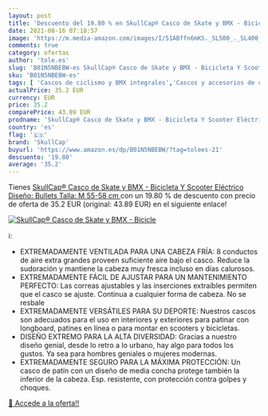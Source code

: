 ```yaml
---
layout: post
title: 'Descuento del 19.80 % en SkullCap® Casco de Skate y BMX - Bicicle'
date: 2021-08-16 07:18:57
image: 'https://m.media-amazon.com/images/I/51ABffn6mKS._SL500_._SL400_.jpg'
comments: true
category: ofertas
author: 'tole.es'
slug: 'B01N5NBEBW-es SkullCap® Casco de Skate y BMX - Bicicleta Y Scooter...'
sku: 'B01N5NBEBW-es'
tags: [ 'Cascos de ciclismo y BMX integrales','Cascos y accesorios de ciclismo','Ciclismo','Deportes y aire libre','Ropa y equipo para deportes','bicicleta','skullcap', ]
actualPrice: 35.2 EUR
currency: EUR
price: 35.2
comparePrice: 43.89 EUR
prodname: 'SkullCap® Casco de Skate y BMX - Bicicleta Y Scooter Eléctrico  Diseño: Bullets  Talla: M  55-58 cm '
country: 'es'
flag: '🇪🇸'
brand: 'SkullCap'
buyurl: 'https://www.amazon.es/dp/B01N5NBEBW/?tag=tolees-21'
descuento: '19.80'
average: '35.2'
---
```


Tienes [SkullCap® Casco de Skate y BMX - Bicicleta Y Scooter Eléctrico  Diseño: Bullets  Talla: M  55-58 cm ](https://www.amazon.es/dp/B01N5NBEBW/?tag=tolees-21) con un 19.80 % de descuento con precio de oferta de 35.2 EUR (original: 43.89 EUR) en el siguiente enlace!

[![SkullCap® Casco de Skate y BMX - Bicicle](https://m.media-amazon.com/images/I/51ABffn6mKS._SL500_._SL400_.jpg)](https://www.amazon.es/dp/B01N5NBEBW/?tag=tolees-21)

ℹ️:

- EXTREMADAMENTE VENTILADA PARA UNA CABEZA FRÍA: 8 conductos de aire extra grandes proveen suficiente aire bajo el casco. Reduce la sudoración y mantiene la cabeza muy fresca incluso en días calurosos.
- EXTREMADAMENTE FÁCIL DE AJUSTAR PARA UN MANTENIMIENTO PERFECTO: Las correas ajustables y las inserciones extraíbles permiten que el casco se ajuste. Continua a cualquier forma de cabeza. No se resbale
- EXTREMADAMENTE VERSÁTILES PARA SU DEPORTE: Nuestros cascos son adecuados para el uso en interiores y exteriores para patinar con longboard, patines en línea o para montar en scooters y bicicletas.
- DISEÑO EXTREMO PARA LA ALTA DIVERSIDAD: Gracias a nuestro diseño genial, desde lo retro a lo urbano, hay algo para todos los gustos. Ya sea para hombres geniales o mujeres modernas.
- EXTREMADAMENTE SEGURO PARA LA MÁXIMA PROTECCIÓN: Un casco de patín con un diseño de media concha protege también la inferior de la cabeza. Esp. resistente, con protección contra golpes y choques.

[🛒 Accede a la oferta!!](https://www.amazon.es/dp/B01N5NBEBW/?tag=tolees-21)
